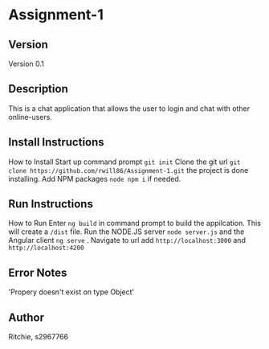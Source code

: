 # Assignment-1
## Version
Version 0.1
## Description 
This is a chat application that allows the user to login and chat with other online-users.
## 	Install Instructions
How to Install
Start up command prompt ```git init```
Clone the git url ```git clone https://github.com/rwill86/Assignment-1.git``` the project is done installing.
Add NPM packages ```node npm i``` if needed.
## 	Run Instructions
How to Run
Enter ```ng build``` in command prompt to build the appilcation. This will create a ```/dist``` file.
Run the NODE.JS server ```node server.js``` and the Angular client ```ng serve``` . Navigate to url add ```http://localhost:3000``` and ```http://localhost:4200``` 
## Error Notes
'Propery doesn't exist on type Object' 
## Author
Ritchie, s2967766
